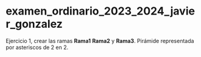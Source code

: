 #  examen_ordinario_2023_2024_javier_gonzalez

 Ejercicio 1, crear las ramas **Rama1** **Rama2** y **Rama3**.
 Pirámide representada por asteriscos de 2 en 2.

